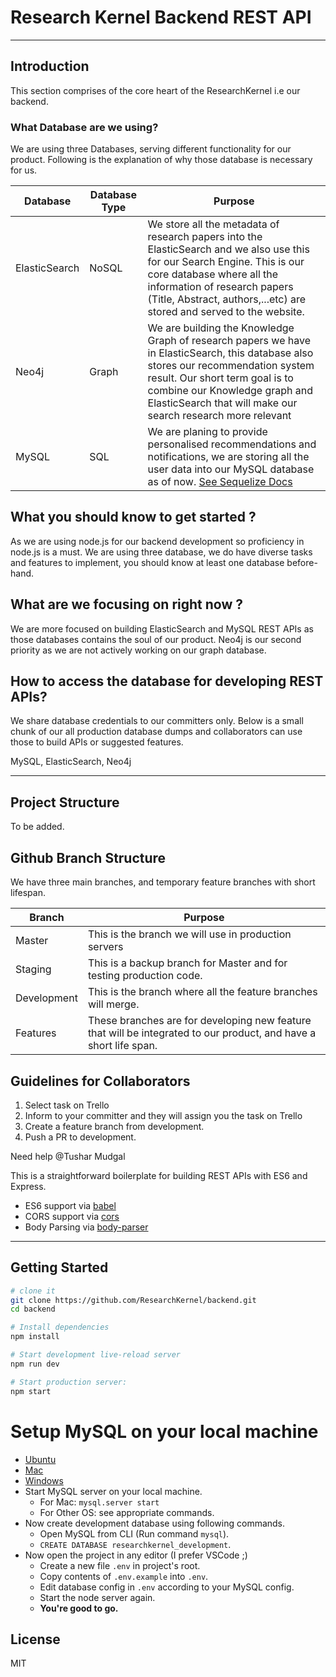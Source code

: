 Research Kernel Backend REST API
==================================

---

## Introduction

This section comprises of the core heart of the ResearchKernel i.e our backend.

### What Database are we using?

We are using three Databases, serving different functionality for our product. Following is the explanation of why those database is necessary for us.

| Database      | Database Type | Purpose                                                                                                                                                                                                                                                               |
| ------------- | ------------- | --------------------------------------------------------------------------------------------------------------------------------------------------------------------------------------------------------------------------------------------------------------------- |
| ElasticSearch | NoSQL         | We store all the metadata of research papers into the ElasticSearch and we also use this for our Search Engine. This is our core database where all the information of research papers (Title, Abstract, authors,...etc) are stored and served to the website.        |
| Neo4j         | Graph         | We are building the Knowledge Graph of research papers we have in ElasticSearch, this database also stores our recommendation system result. Our short term goal is to combine our Knowledge graph and ElasticSearch that will make our search research more relevant |
| MySQL         | SQL           | We are planing to provide personalised recommendations and notifications, we are storing all the user data into our MySQL database as of now. [See Sequelize Docs](http://docs.sequelizejs.com/)                                                                      |


## What you should know to get started ?

As we are using node.js for our backend development so proficiency in node.js is a must. We are using three database, we do have diverse tasks and features to implement, you should know at least one database before-hand. 

## What are we focusing on right now ?

We are more focused on building ElasticSearch and MySQL REST APIs as those databases contains the soul of our product. Neo4j is our second priority as we are not actively working on our graph database.


## How to access the database for developing REST APIs?

We share database credentials to our committers only. Below is a small chunk of our all production database dumps and collaborators can use those to build APIs or suggested features. 

MySQL, ElasticSearch, Neo4j

---
## Project Structure 

To be added.

## Github Branch Structure  

We have three main branches, and temporary feature branches with short lifespan. 

| Branch      | Purpose                                                                                                           |
| ----------- | ----------------------------------------------------------------------------------------------------------------- |
| Master      | This is the branch we will use in production servers                                                              |
| Staging     | This is a backup branch for Master and for testing production code.                                               |
| Development | This is the branch where all the feature branches will merge.                                                     |
| Features    | These branches are for developing new feature that will be integrated to our product, and have a short life span. |


## Guidelines for Collaborators 

1. Select task on Trello 
2. Inform to your committer and they will assign you the task on Trello  
3. Create a feature branch from development.
4. Push a PR to development.


Need help @Tushar Mudgal

This is a straightforward boilerplate for building REST APIs with ES6 and Express.

- ES6 support via [babel](https://babeljs.io)
- CORS support via [cors](https://github.com/troygoode/node-cors)
- Body Parsing via [body-parser](https://github.com/expressjs/body-parser)

---

Getting Started
---------------
```sh
# clone it
git clone https://github.com/ResearchKernel/backend.git
cd backend

# Install dependencies
npm install

# Start development live-reload server
npm run dev

# Start production server:
npm start
```
# Setup MySQL on your local machine
- [Ubuntu](https://www.digitalocean.com/community/tutorials/how-to-install-mysql-on-ubuntu-16-04)
- [Mac](https://dev.mysql.com/doc/mysql-installation-excerpt/5.7/en/osx-installation-pkg.html)
- [Windows](https://dev.mysql.com/downloads/windows/installer/)
- Start MySQL server on your local machine.
    - For Mac: ``mysql.server start``
    - For Other OS: see appropriate commands.
- Now create development database using following commands.
    - Open MySQL from CLI (Run command ``mysql``).
    - ``CREATE DATABASE researchkernel_development``.
- Now open the project in any editor (I prefer VSCode ;)
    - Create a new file ``.env`` in project's root.
    - Copy contents of ``.env.example`` into ``.env``.
    - Edit database config in ``.env`` according to your MySQL config.
    - Start the node server again.
    - **You're good to go.**

License
-------

MIT
